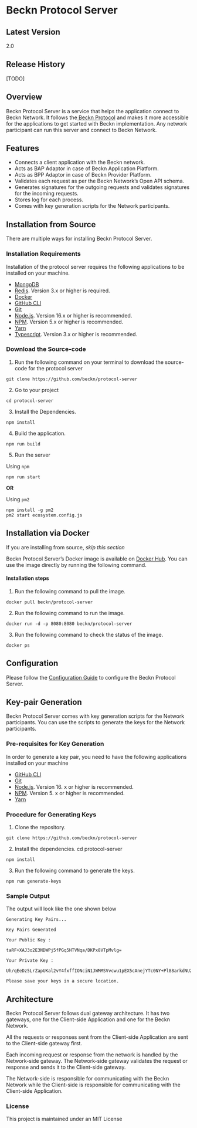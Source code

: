 # Beckn Protocol Server

## Latest Version
2.0

## Release History
[TODO]

## Overview

Beckn Protocol Server is a service that helps the application connect to Beckn Network. It follows the[ Beckn Protocol](https://beckn.network/protocol) and makes it more accessible for the applications to get started with Beckn implementation. Any network participant can run this server and connect to Beckn Network.

## Features
- Connects a client application with the Beckn network.
- Acts as BAP Adaptor in case of Beckn Application Platform.
- Acts as BPP Adaptor in case of Beckn Provider Platform.
- Validates each request as per the Beckn Network’s Open API schema.
- Generates signatures for the outgoing requests and validates signatures for the incoming requests.
- Stores log for each process.
- Comes with key generation scripts for the Network participants.

## Installation from Source

There are multiple ways for installing Beckn Protocol Server.

### Installation Requirements

Installation of the protocol server requires the following applications to be installed on your machine.

- [MongoDB](https://www.mongodb.com/products/mongodb-enterprise-edition)
- [Redis](https://redis.io/). Version 3.x or higher is required.
- [Docker](https://www.docker.com/community-edition)
- [GitHub CLI](https://help.github.com/en/github/setting-up-and-managing-a-repository/using-the-command-line-interface)
- [Git](https://git-scm.com/downloads)
- [Node.js](https://nodejs.org/en/download/). Version 16.x or higher is recommended.
- [NPM](https://www.npmjs.com/get-npm). Version 5.x or higher is recommended.
- [Yarn](https://yarnpkg.com/en/docs/install)
- [Typescript](https://www.typescriptlang.org/). Version 3.x or higher is recommended.

### Download the Source-code

1. Run the following command on your terminal to download the source-code for the protocol server

```
git clone https://github.com/beckn/protocol-server
```
2. Go to your project
```
cd protocol-server
```

3. Install the Dependencies.

```
npm install
```

4. Build the application.
```
npm run build
```

5. Run the server 

Using `npm`
```
npm run start
```
**OR**

Using `pm2`
```
npm install -g pm2
pm2 start ecosystem.config.js
```

## Installation via Docker
If you are installing from source, _skip this section_

Beckn Protocol Server’s Docker image is available on [Docker Hub](https://hub.docker.com/r/beckn/protocol-server/). You can use the image directly by running the following command.

#### Installation steps

1. Run the following command to pull the image.
```
docker pull beckn/protocol-server
```

2. Run the following command to run the image.
```
docker run -d -p 8080:8080 beckn/protocol-server
```

3. Run the following command to check the status of the image.
```
docker ps
```

## Configuration

Please follow the [Configuration Guide](https://github.com/beckn/protocol-server/blob/v2/guides/configuration-guide.md) to configure the Beckn Protocol Server.

## Key-pair Generation

Beckn Protocol Server comes with key generation scripts for the Network participants. You can use the scripts to generate the keys for the Network participants.

### Pre-requisites for Key Generation

In order to generate a key pair, you need to have the following applications installed on your machine

- [GitHub CLI](https://help.github.com/en/github/setting-up-and-managing-a-repository/using-the-command-line-interface)
- [Git](https://git-scm.com/downloads)
- [Node.js](https://nodejs.org/en/download/). Version 16. x or higher is recommended.
- [NPM](https://www.npmjs.com/get-npm). Version 5. x or higher is recommended.
- [Yarn](https://yarnpkg.com/en/docs/install)

### Procedure for Generating Keys

1. Clone the repository.
```
git clone https://github.com/beckn/protocol-server
```
2. Install the dependencies.
cd protocol-server
```
npm install
```
3. Run the following command to generate the keys.
```
npm run generate-keys
```
### Sample Output
The output will look like the one shown below

```
Generating Key Pairs...

Key Pairs Generated

Your Public Key :

taRF+XAJ3o2E3NDWPj5fPGq5HTVNqa/DKPx8VTpMvlg=

Your Private Key :

Uh/qEeDz5LrZapUKal2vY4fxffIONciN1JWMMSVvcwu1pEX5cAnejYTc0NY+Pl88arkdNU2pr8Mo/HxVOky+WA==

Please save your keys in a secure location.
```

## Architecture

Beckn Protocol Server follows dual gateway architecture. It has two gateways, one for the Client-side Application and one for the Beckn Network.

All the requests or responses sent from the Client-side Application are sent to the Client-side gateway first.

Each incoming request or response from the network is handled by the Network-side gateway. The Network-side gateway validates the request or response and sends it to the Client-side gateway.

The Network-side is responsible for communicating with the Beckn Network while the Client-side is responsible for communicating with the Client-side Application.

### License

This project is maintained under an MIT License
